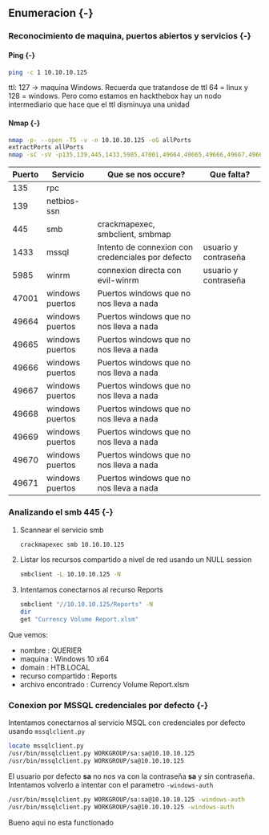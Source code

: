 ## Enumeracion {-}

### Reconocimiento de maquina, puertos abiertos y servicios {-} 

#### Ping {-}

```bash
ping -c 1 10.10.10.125
```
ttl: 127 -> maquina Windows.
Recuerda que tratandose de ttl 64 = linux y 128 = windows. 
Pero como estamos en hackthebox hay un nodo intermediario que hace que el ttl disminuya una unidad

#### Nmap {-}

```bash
nmap -p- --open -T5 -v -n 10.10.10.125 -oG allPorts 
extractPorts allPorts
nmap -sC -sV -p135,139,445,1433,5985,47001,49664,49665,49666,49667,49668,49669,49670,49671 10.10.10.125 -oN targeted
```

| Puerto | Servicio        | Que se nos occure?                                | Que falta?           |
| ------ | --------------- | ------------------------------------------------- | -------------------- |
| 135    | rpc             |                                                   |                      |
| 139    | netbios-ssn     |                                                   |                      |
| 445    | smb             | crackmapexec, smbclient, smbmap                   |                      |
| 1433   | mssql           | Intento de connexion con credenciales por defecto | usuario y contraseña |
| 5985   | winrm           | connexion directa con evil-winrm                  | usuario y contraseña |
| 47001  | windows puertos | Puertos windows que no nos lleva a nada           |                      |
| 49664  | windows puertos | Puertos windows que no nos lleva a nada           |                      |
| 49665  | windows puertos | Puertos windows que no nos lleva a nada           |                      |
| 49666  | windows puertos | Puertos windows que no nos lleva a nada           |                      |
| 49667  | windows puertos | Puertos windows que no nos lleva a nada           |                      |
| 49668  | windows puertos | Puertos windows que no nos lleva a nada           |                      |
| 49669  | windows puertos | Puertos windows que no nos lleva a nada           |                      |
| 49670  | windows puertos | Puertos windows que no nos lleva a nada           |                      |
| 49671  | windows puertos | Puertos windows que no nos lleva a nada           |                      |


### Analizando el smb 445 {-}

1. Scannear el servicio smb

    ```bash
    crackmapexec smb 10.10.10.125
    ```

1. Listar los recursos compartido a nivel de red usando un NULL session

    ```bash
    smbclient -L 10.10.10.125 -N
    ```

1. Intentamos conectarnos al recurso Reports

    ```bash
    smbclient "//10.10.10.125/Reports" -N
    dir
    get "Currency Volume Report.xlsm"
    ```

Que vemos:

- nombre             : QUERIER
- maquina            : Windows 10 x64
- domain             : HTB.LOCAL
- recurso compartido : Reports
- archivo encontrado : Currency Volume Report.xlsm

### Conexion por MSSQL credenciales por defecto {-}

Intentamos conectarnos al servicio MSQL con credenciales por defecto usando `mssqlclient.py`

```bash
locate mssqlclient.py
/usr/bin/mssqlclient.py WORKGROUP/sa:sa@10.10.10.125
/usr/bin/mssqlclient.py WORKGROUP/sa@10.10.10.125
```

El usuario por defecto **sa** no nos va con la contraseña **sa** y sin contraseña. Intentamos volverlo a intentar
con el parametro `-windows-auth`

```bash
/usr/bin/mssqlclient.py WORKGROUP/sa:sa@10.10.10.125 -windows-auth
/usr/bin/mssqlclient.py WORKGROUP/sa@10.10.10.125 -windows-auth
```

Bueno aqui no esta functionado
